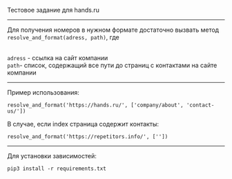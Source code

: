
Тестовое задание для hands.ru

---

Для получения номеров в нужном формате достаточно вызвать метод ``` resolve_and_format(adress, path)```, где

<br> ```adress``` - ссылка на сайт компании
<br>``` path ```- список, содержащий все пути до страниц с контактами на сайте компании

---

Пример использования:
```
resolve_and_format('https://hands.ru/', ['company/about', 'contact-us/'])
```
В случае, если index страница содержит контакты:
```
resolve_and_format('https://repetitors.info/', [''])
```

---
Для установки зависимостей:
```
pip3 install -r requirements.txt
```
